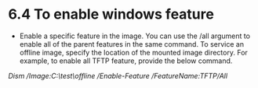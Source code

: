 # 6.4	To enable windows feature

* Enable a specific feature in the image. You can use the /all argument to enable all of the parent features in the same command. To service an offline image, specify the location of the mounted image directory. For example, to enable all TFTP feature, provide the below command.&#x20;

&#x20;       _Dism /Image:C:\test\offline /Enable-Feature /FeatureName:TFTP/All_
